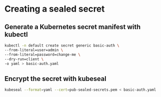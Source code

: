 # Creating a sealed secret

## Generate a Kubernetes secret manifest with kubectl

```bash
kubectl -n default create secret generic basic-auth \
--from-literal=user=admin \
--from-literal=password=change-me \
--dry-run=client \
-o yaml > basic-auth.yaml
```

## Encrypt the secret with kubeseal

```bash
kubeseal --format=yaml --cert=pub-sealed-secrets.pem < basic-auth.yaml > basic-auth-sealed.yaml
```
